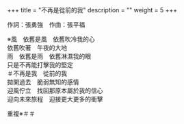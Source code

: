 +++
title = "不再是從前的我"
description = ""
weight = 5
+++

作詞：張勇強　作曲：張平福

※風　依舊是風　依舊吹冷我的心  
依舊吹著　午夜的大地  
雨　依舊是雨　依舊淋濕我的眼  
只是不再能打擊我的堅定  
＃不再是我　從前的我  
拋開過去　脆弱無知的感情  
迎風佇立　找回那原本屬於我的信心  
迎向未來旅程　迎接更大更多的衝擊  

重複※＃＃